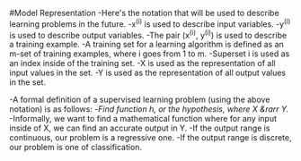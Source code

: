 #Model Representation
-Here's the notation that will be used to describe learning problems in the future.
	-x<sup>(i)</sup> is used to describe input variables.
	-y<sup>(i)</sup> is used to describe output variables.
	-The pair (x<sup>(i)</sup>, y<sup>(i)</sup>) is used to describe a training example.
	-A training set for a learning algorithm is defined as an m-set of training examples, where i goes from 1 to m.
	-Superset i is used as an index inside of the training set.
	-X is used as the representation of all input values in the set.
	-Y is used as the representation of all output values in the set.

-A formal definition of a supervised learning problem (using the above notation) is as follows:
	-*Find function h, or the hypothesis, where X &rarr Y.*
	-Informally, we want to find a mathematical function where for any input inside of X, we can find an accurate output in Y.
	-If the output range is continuous, our problem is a regressive one.
	-If the output range is discrete, our problem is one of classification.